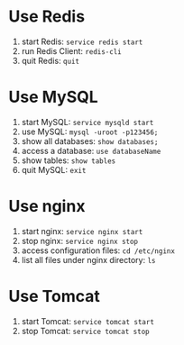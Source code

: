 # Use Redis
1. start Redis: `service redis start`
2. run Redis Client: `redis-cli`
3. quit Redis: `quit`
# Use MySQL
1. start MySQL: `service mysqld start`
2. use MySQL: `mysql -uroot -p123456;`
3. show all databases: `show databases;`
4. access a database: `use databaseName`
5. show tables: `show tables`
6. quit MySQL: `exit`
# Use nginx 
1. start nginx: `service nginx start`
2. stop nginx: `service nginx stop`
3. access configuration files: `cd /etc/nginx`
4. list all files under nginx directory: `ls`
# Use Tomcat
1. start Tomcat: `service tomcat start`
2. stop Tomcat: `service tomcat stop`


